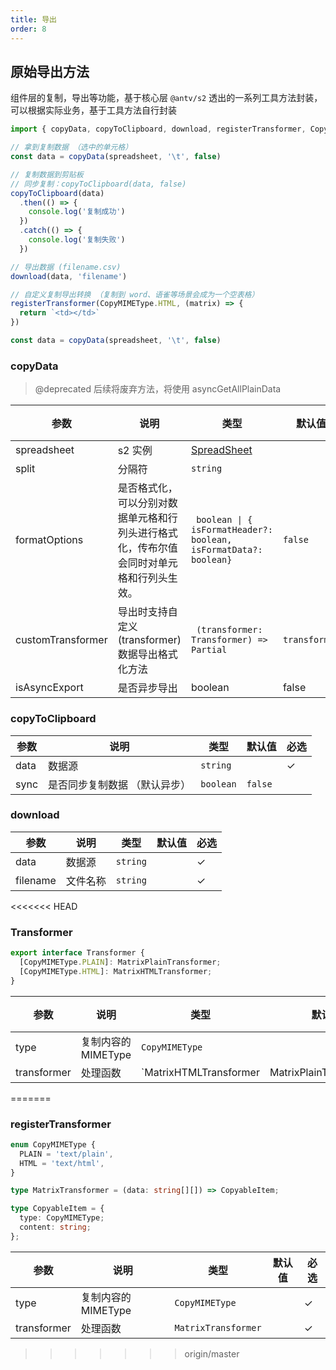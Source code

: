 ```yaml
---
title: 导出
order: 8
---
```


## 原始导出方法

组件层的复制，导出等功能，基于核心层 `@antv/s2` 透出的一系列工具方法封装，可以根据实际业务，基于工具方法自行封装

```ts
import { copyData, copyToClipboard, download, registerTransformer, CopyMIMEType } from '@antv/s2'

// 拿到复制数据 （选中的单元格）
const data = copyData(spreadsheet, '\t', false)

// 复制数据到剪贴板
// 同步复制：copyToClipboard(data, false)
copyToClipboard(data)
  .then(() => {
    console.log('复制成功')
  })
  .catch(() => {
    console.log('复制失败')
  })

// 导出数据 (filename.csv)
download(data, 'filename')

// 自定义复制导出转换 （复制到 word、语雀等场景会成为一个空表格）
registerTransformer(CopyMIMEType.HTML, (matrix) => {
  return `<td></td>`
})

const data = copyData(spreadsheet, '\t', false)

```

### copyData

> @deprecated 后续将废弃方法，将使用 asyncGetAllPlainData

| 参数          | 说明                                    | 类型                                                                             | 默认值           | 必选 |
| ------------|---------------------------------------|--------------------------------------------------------------------------------|---------------| --- |
| spreadsheet | s2 实例                                 | [SpreadSheet](/docs/api/basic-class/spreadsheet)                               |               | ✓    |
| split       | 分隔符                                   | `string`                                                                       |               | ✓    |
| formatOptions  | 是否格式化，可以分别对数据单元格和行列头进行格式化，传布尔值会同时对单元格和行列头生效。 | <code> boolean \|  { isFormatHeader?: boolean, isFormatData?: boolean} </code> | `false`       |      |
| customTransformer  | 导出时支持自定义(transformer)数据导出格式化方法        | <code> (transformer: Transformer) => Partial<Transformer> </code>              | `transformer` |      |
| isAsyncExport  | 是否异步导出        | boolean                                                                        | false         |      |

### copyToClipboard

| 参数 | 说明     | 类型     | 默认值 | 必选 |
| --- | --- | ------- | ----- | --- |
| data | 数据源 | `string` |        | ✓    |
| sync | 是否同步复制数据 （默认异步） | `boolean` |   `false`     |     |

### download

| 参数     | 说明     | 类型     | 默认值 | 必选 |
| ------- | ------- | ------- | ----- | --- |
| data     | 数据源 | `string` |        | ✓    |
| filename | 文件名称 | `string` |        | ✓    |

<<<<<<< HEAD
### Transformer

```ts
export interface Transformer {
  [CopyMIMEType.PLAIN]: MatrixPlainTransformer;
  [CopyMIMEType.HTML]: MatrixHTMLTransformer;
}
```

| 参数 | 说明     | 类型                       | 默认值 | 必选 |
| --- | --- |--------------------------|-----| --- |
| type | 复制内容的MIMEType | `CopyMIMEType`           |     | ✓    |
| transformer | 处理函数 | `MatrixHTMLTransformer | MatrixPlainTransformer`   |      |   ✓   |
=======
### registerTransformer

```ts
enum CopyMIMEType {
  PLAIN = 'text/plain',
  HTML = 'text/html',
}

type MatrixTransformer = (data: string[][]) => CopyableItem;

type CopyableItem = {
  type: CopyMIMEType;
  content: string;
};
```

| 参数 | 说明     | 类型     | 默认值 | 必选 |
| --- | --- | ------- | ----- | --- |
| type | 复制内容的 MIMEType | `CopyMIMEType` |        | ✓    |
| transformer | 处理函数 | `MatrixTransformer` |      |   ✓   |
>>>>>>> origin/master
